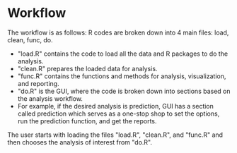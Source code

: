 Workflow
======
The workflow is as follows:
R codes are broken down into 4 main files: load, clean, func, do.
- "load.R" contains the code to load all the data and R packages to do the analysis.
- "clean.R" prepares the loaded data for analysis. 
- "func.R" contains the functions and methods for analysis, visualization, and reporting.
- "do.R" is the GUI, where the code is broken down into sections based on the analysis workflow. 
- For example, if the desired analysis is prediction, GUI has a section called prediction which serves as a one-stop shop to set the options, run the prediction function, and get the reports.

The user starts with loading the files "load.R", "clean.R", and "func.R" and then chooses the analysis of interest from "do.R".

